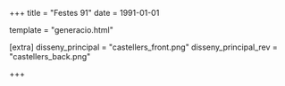 +++
title = "Festes 91"
date = 1991-01-01

template = "generacio.html"

[extra]
disseny_principal = "castellers_front.png"
disseny_principal_rev = "castellers_back.png"

+++

